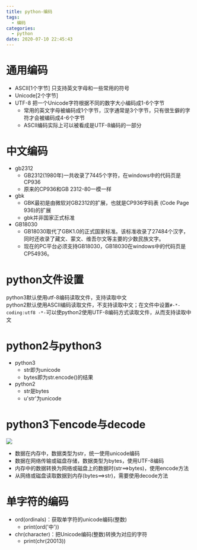 ```yaml
---
title: python-编码
tags:
  - 编码
categories:
  - python
date: 2020-07-10 22:45:43
---
```


# 通用编码
* ASCII[1个字节] 只支持英文字母和一些常用的符号
* Unicode[2个字节]
* UTF-8 把一个Unicode字符根据不同的数字大小编码成1-6个字节
    - 常用的英文字母被编码成1个字节，汉字通常是3个字节，只有很生僻的字符才会被编码成4-6个字节
    - ASCII编码实际上可以被看成是UTF-8编码的一部分

# 中文编码
* gb2312
    - GB2312(1980年)一共收录了7445个字符，在windows中的代码页是CP936
    - 原来的CP936和GB 2312-80一模一样
* gbk
    - GBK最初是由微软对GB2312的扩展，也就是CP936字码表 (Code Page 936)的扩展
    - gbk并非国家正式标准
* GB18030
    - GB18030取代了GBK1.0的正式国家标准。该标准收录了27484个汉字，同时还收录了藏文、蒙文、维吾尔文等主要的少数民族文字。
    - 现在的PC平台必须支持GB18030，GB18030在windows中的代码页是CP54936。

# python文件设置
python3默认使用utf-8编码读取文件，支持读取中文  
python2默认使用ASCII编码读取文件，不支持读取中文；在文件中设置`#-*- coding:utf8 -*-`可以使python2使用UTF-8编码方式读取文件，从而支持读取中文  

# python2与python3
* python3
    - str即为unicode
    - bytes即为str.encode()的结果
* python2
    - str是bytes
    - u'str'为unicode

# python3下encode与decode
![](https://simple0426-blog.oss-cn-beijing.aliyuncs.com/python_encode_decode.jpg)

* 数据在内存中，数据类型为str，统一使用unicode编码
* 数据在网络传输或磁盘存储，数据类型为bytes，使用UTF-8编码
* 内存中的数据转换为网络或磁盘上的数据时(str==>bytes)，使用encode方法
* 从网络或磁盘读取数据到内存(bytes==>str)，需要使用decode方法

# 单字符的编码
* ord(ordinals)：获取单字符的unicode编码(整数)
    - print(ord('中'))
* chr(character)：把Unicode编码(整数)转换为对应的字符
    - print(chr(20013))